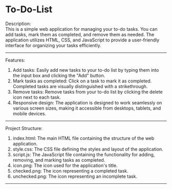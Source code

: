 # To-Do-List 
Description:<br>
This is a simple web application for managing your to-do tasks. You can add tasks, mark them as completed, and remove them as needed. The application utilizes HTML, CSS, and JavaScript to provide a user-friendly interface for organizing your tasks efficiently.<br>
<hr>
Features:<br>

1. Add tasks: Easily add new tasks to your to-do list by typing them into the input box and clicking the "Add" button.<br>
2. Mark tasks as completed: Click on a task to mark it as completed. Completed tasks are visually distinguished with a strikethrough.<br>
3. Remove tasks: Remove tasks from your to-do list by clicking the delete icon next to each task.<br>
4. Responsive design: The application is designed to work seamlessly on various screen sizes, making it accessible from desktops, tablets, and mobile devices.<br>

<hr>
Project Structure:<br>

1. index.html: The main HTML file containing the structure of the web application.<br>
2. style.css: The CSS file defining the styles and layout of the application.<br>
3. script.js: The JavaScript file containing the functionality for adding, removing, and marking tasks as completed.<br>
4. icon.png: The icon used for the application's title.<br>
5. checked.png: The icon representing a completed task.<br>
6. unchecked.png: The icon representing an incomplete task.<br>
<hr>
